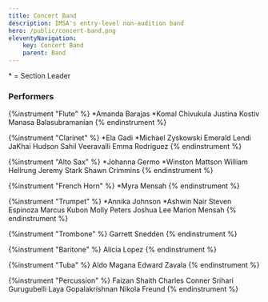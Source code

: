 ```yaml
---
title: Concert Band
description: IMSA's entry-level non-audition band
hero: /public/concert-band.png
eleventyNavigation:
    key: Concert Band
    parent: Band
---
```


\* = Section Leader

### Performers
{%instrument "Flute" %}
*Amanda Barajas
*Komal Chivukula
Justina Kostiv
Manasa Balasubramanian
{% endinstrument %}

{%instrument "Clarinet" %}
*Ela Gadi
*Michael Zyskowski
Emerald Lendi
JaKhai Hudson
Sahil Veeravalli
Emma Rodriguez
{% endinstrument %}

{%instrument "Alto Sax" %}
*Johanna Germo
*Winston Mattson
William Hellrung
Jeremy Stark
Shawn Crimmins
{% endinstrument %}

{%instrument "French Horn" %}
*Myra Mensah
{% endinstrument %}

{%instrument "Trumpet" %}
*Annika Johnson
*Ashwin Nair
Steven Espinoza
Marcus Kubon
Molly Peters
Joshua Lee
Marion Mensah
{% endinstrument %}

{%instrument "Trombone" %}
Garrett Snedden
{% endinstrument %}

{%instrument "Baritone" %}
Alicia Lopez
{% endinstrument %}

{%instrument "Tuba" %}
Aldo Magana
Edward Zavala
{% endinstrument %}

{%instrument "Percussion" %}
Faizan Shaith
Charles Conner
Srihari Gurugubelli
Laya Gopalakrishnan
Nikola Freund
{% endinstrument %}
